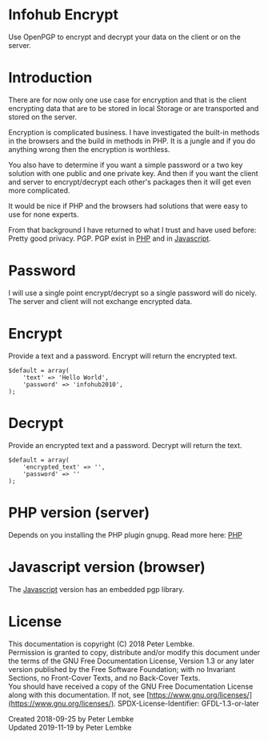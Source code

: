 # Infohub Encrypt

Use OpenPGP to encrypt and decrypt your data on the client or on the server.

# Introduction

There are for now only one use case for encryption and that is the client encrypting data that are to be stored in local
Storage or are transported and stored on the server.

Encryption is complicated business. I have investigated the built-in methods in the browsers and the build in methods in
PHP. It is a jungle and if you do anything wrong then the encryption is worthless.

You also have to determine if you want a simple password or a two key solution with one public and one private key. And
then if you want the client and server to encrypt/decrypt each other's packages then it will get even more complicated.

It would be nice if PHP and the browsers had solutions that were easy to use for none experts.

From that background I have returned to what I trust and have used before: Pretty good privacy. PGP. PGP exist
in [PHP](https://stackoverflow.com/questions/15969740/encrypt-files-using-pgp-in-php) and
in [Javascript](https://openpgpjs.org/openpgpjs/doc/#encrypt-and-decrypt-uint8array-data-with-a-password).

# Password

I will use a single point encrypt/decrypt so a single password will do nicely. The server and client will not exchange
encrypted data.

# Encrypt

Provide a text and a password. Encrypt will return the encrypted text.

```
$default = array(
    'text' => 'Hello World',
    'password' => 'infohub2010',
);
```

# Decrypt

Provide an encrypted text and a password. Decrypt will return the text.

```
$default = array(
    'encrypted_text' => '',
    'password' => ''
);
```

# PHP version (server)

Depends on you installing the PHP plugin gnupg. Read more
here: [PHP](https://stackoverflow.com/questions/15969740/encrypt-files-using-pgp-in-php)

# Javascript version (browser)

The [Javascript](https://openpgpjs.org/openpgpjs/doc/#encrypt-and-decrypt-uint8array-data-with-a-password) version has
an embedded pgp library.

# License

This documentation is copyright (C) 2018 Peter Lembke.  
Permission is granted to copy, distribute and/or modify this document under the terms of the GNU Free Documentation
License, Version 1.3 or any later version published by the Free Software Foundation; with no Invariant Sections, no
Front-Cover Texts, and no Back-Cover Texts.  
You should have received a copy of the GNU Free Documentation License along with this documentation. If not,
see [https://www.gnu.org/licenses/](https://www.gnu.org/licenses/). SPDX-License-Identifier: GFDL-1.3-or-later

Created 2018-09-25 by Peter Lembke  
Updated 2019-11-19 by Peter Lembke  
